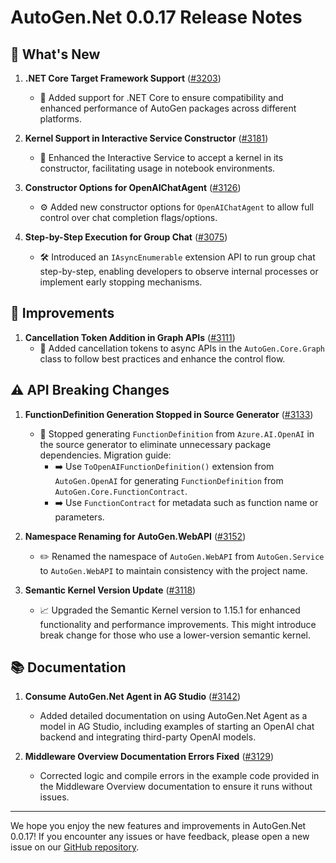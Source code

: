 # AutoGen.Net 0.0.17 Release Notes

## 🌟 What's New

1. **.NET Core Target Framework Support** ([#3203](https://github.com/microsoft/autogen/issues/3203))
   - 🚀 Added support for .NET Core to ensure compatibility and enhanced performance of AutoGen packages across different platforms.

2. **Kernel Support in Interactive Service Constructor** ([#3181](https://github.com/microsoft/autogen/issues/3181))
   - 🧠 Enhanced the Interactive Service to accept a kernel in its constructor, facilitating usage in notebook environments.

3. **Constructor Options for OpenAIChatAgent** ([#3126](https://github.com/microsoft/autogen/issues/3126))
   - ⚙️ Added new constructor options for `OpenAIChatAgent` to allow full control over chat completion flags/options.

4. **Step-by-Step Execution for Group Chat** ([#3075](https://github.com/microsoft/autogen/issues/3075))
   - 🛠️ Introduced an `IAsyncEnumerable` extension API to run group chat step-by-step, enabling developers to observe internal processes or implement early stopping mechanisms.

## 🚀 Improvements

1. **Cancellation Token Addition in Graph APIs** ([#3111](https://github.com/microsoft/autogen/issues/3111))
   - 🔄 Added cancellation tokens to async APIs in the `AutoGen.Core.Graph` class to follow best practices and enhance the control flow.

## ⚠️ API Breaking Changes

1. **FunctionDefinition Generation Stopped in Source Generator** ([#3133](https://github.com/microsoft/autogen/issues/3133))
   - 🛑 Stopped generating `FunctionDefinition` from `Azure.AI.OpenAI` in the source generator to eliminate unnecessary package dependencies. Migration guide:
     - ➡️ Use `ToOpenAIFunctionDefinition()` extension from `AutoGen.OpenAI` for generating `FunctionDefinition` from `AutoGen.Core.FunctionContract`.
     - ➡️ Use `FunctionContract` for metadata such as function name or parameters.

2. **Namespace Renaming for AutoGen.WebAPI** ([#3152](https://github.com/microsoft/autogen/issues/3152))
   - ✏️ Renamed the namespace of `AutoGen.WebAPI` from `AutoGen.Service` to `AutoGen.WebAPI` to maintain consistency with the project name.

3. **Semantic Kernel Version Update** ([#3118](https://github.com/microsoft/autogen/issues/3118))
   - 📈 Upgraded the Semantic Kernel version to 1.15.1 for enhanced functionality and performance improvements. This might introduce break change for those who use a lower-version semantic kernel.

## 📚 Documentation

1. **Consume AutoGen.Net Agent in AG Studio** ([#3142](https://github.com/microsoft/autogen/issues/3142))
   - Added detailed documentation on using AutoGen.Net Agent as a model in AG Studio, including examples of starting an OpenAI chat backend and integrating third-party OpenAI models.

2. **Middleware Overview Documentation Errors Fixed** ([#3129](https://github.com/microsoft/autogen/issues/3129))
   - Corrected logic and compile errors in the example code provided in the Middleware Overview documentation to ensure it runs without issues.

---

We hope you enjoy the new features and improvements in AutoGen.Net 0.0.17! If you encounter any issues or have feedback, please open a new issue on our [GitHub repository](https://github.com/microsoft/autogen/issues).